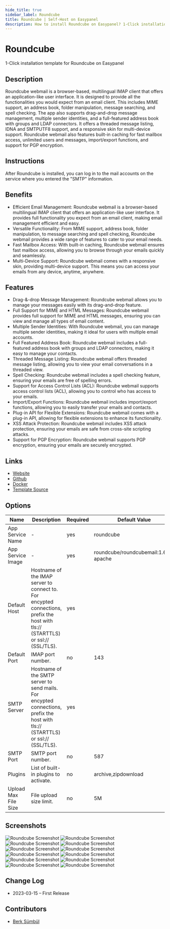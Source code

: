 ```yaml
---
hide_title: true
sidebar_label: Roundcube
title: Roundcube | Self-Host on Easypanel
description: How to install Roundcube on Easypanel? 1-Click installation template for Roundcube on Easypanel
---
```


<!-- generated -->

# Roundcube

1-Click installation template for Roundcube on Easypanel

## Description

Roundcube webmail is a browser-based, multilingual IMAP client that offers an application-like user interface. It is designed to provide all the functionalities you would expect from an email client. This includes MIME support, an address book, folder manipulation, message searching, and spell checking. The app also supports drag-and-drop message management, multiple sender identities, and a full-featured address book with groups and LDAP connectors. It offers a threaded message listing, IDNA and SMTPUTF8 support, and a responsive skin for multi-device support. Roundcube webmail also features built-in caching for fast mailbox access, unlimited users and messages, import/export functions, and support for PGP encryption.

## Instructions

After Roundcube is installed, you can log in to the mail accounts on the service where you entered the &quot;SMTP&quot; information.

## Benefits

- Efficient Email Management: Roundcube webmail is a browser-based multilingual IMAP client that offers an application-like user interface. It provides full functionality you expect from an email client, making email management efficient and easy.
- Versatile Functionality: From MIME support, address book, folder manipulation, to message searching and spell checking, Roundcube webmail provides a wide range of features to cater to your email needs.
- Fast Mailbox Access: With built-in caching, Roundcube webmail ensures fast mailbox access, allowing you to browse through your emails quickly and seamlessly.
- Multi-Device Support: Roundcube webmail comes with a responsive skin, providing multi-device support. This means you can access your emails from any device, anytime, anywhere.

## Features

- Drag-&-drop Message Management: Roundcube webmail allows you to manage your messages easily with its drag-and-drop feature.
- Full Support for MIME and HTML Messages: Roundcube webmail provides full support for MIME and HTML messages, ensuring you can view and manage all types of email content.
- Multiple Sender Identities: With Roundcube webmail, you can manage multiple sender identities, making it ideal for users with multiple email accounts.
- Full Featured Address Book: Roundcube webmail includes a full-featured address book with groups and LDAP connectors, making it easy to manage your contacts.
- Threaded Message Listing: Roundcube webmail offers threaded message listing, allowing you to view your email conversations in a threaded view.
- Spell Checking: Roundcube webmail includes a spell checking feature, ensuring your emails are free of spelling errors.
- Support for Access Control Lists (ACL): Roundcube webmail supports access control lists (ACL), allowing you to control who has access to your emails.
- Import/Export Functions: Roundcube webmail includes import/export functions, allowing you to easily transfer your emails and contacts.
- Plug-in API for Flexible Extensions: Roundcube webmail comes with a plug-in API, allowing for flexible extensions to enhance its functionality.
- XSS Attack Protection: Roundcube webmail includes XSS attack protection, ensuring your emails are safe from cross-site scripting attacks.
- Support for PGP Encryption: Roundcube webmail supports PGP encryption, ensuring your emails are securely encrypted.

## Links

- [Website](https://roundcube.net/)
- [Github](https://github.com/roundcube/roundcubemail/)
- [Docker](https://hub.docker.com/r/roundcube/roundcubemail/)
- [Template Source](https://github.com/easypanel-io/templates/tree/main/templates/roundcube)

## Options

Name | Description | Required | Default Value
-|-|-|-
App Service Name | - | yes | roundcube
App Service Image | - | yes | roundcube/roundcubemail:1.6.9-apache
Default Host | Hostname of the IMAP server to connect to. For encypted connections, prefix the host with tls:// (STARTTLS) or ssl:// (SSL/TLS). | yes | 
Default Port | IMAP port number. | no | 143
SMTP Server | Hostname of the SMTP server to send mails. For encypted connections, prefix the host with tls:// (STARTTLS) or ssl:// (SSL/TLS). | yes | 
SMTP Port | SMTP port number. | no | 587
Plugins | List of built-in plugins to activate. | no | archive,zipdownload
Upload Max File Size | File upload size limit. | no | 5M

## Screenshots

![Roundcube Screenshot](./assets/screenshot1.png)
![Roundcube Screenshot](./assets/screenshot10.png)
![Roundcube Screenshot](./assets/screenshot11.png)
![Roundcube Screenshot](./assets/screenshot12.png)
![Roundcube Screenshot](./assets/screenshot2.png)
![Roundcube Screenshot](./assets/screenshot3.png)
![Roundcube Screenshot](./assets/screenshot4.png)
![Roundcube Screenshot](./assets/screenshot5.png)
![Roundcube Screenshot](./assets/screenshot6.png)
![Roundcube Screenshot](./assets/screenshot7.png)
![Roundcube Screenshot](./assets/screenshot8.png)
![Roundcube Screenshot](./assets/screenshot9.png)

## Change Log

- 2023-03-15 – First Release

## Contributors

- [Berk Sümbül](https://berksmbl.com)

